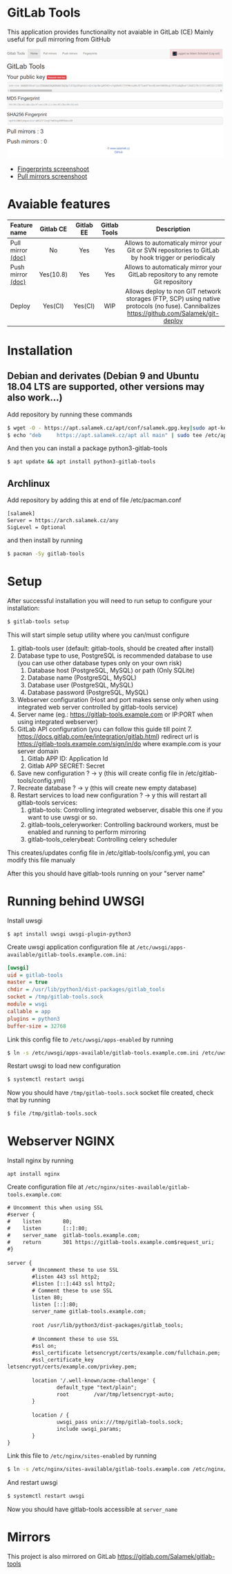 # GitLab Tools

This application provides functionality not avaiable in GitLab (CE)
Mainly useful for pull mirroring from GitHub

[![Home](doc/img/home_thumb.png)](doc/img/home.png)
* [Fingerprints screenshoot](doc/img/fingerprints.png)
* [Pull mirrors screenshoot](doc/img/pull_mirrors.png)


# Avaiable features

|  Feature name |  Gitlab CE  |  Gitlab EE  |  Gitlab Tools  | Description | 
|:--------------|:-----------:|:-----------:|:--------------:|:-----------:|
|  Pull mirror [(doc)](https://github.com/Salamek/gitlab-tools/wiki/1.-Pull-mirror-configuration-guide)  |      No     |     Yes     |       Yes      | Allows to automaticaly mirror your Git or SVN repositories to GitLab by hook trigger or periodicaly |
|  Push mirror [(doc)](https://github.com/Salamek/gitlab-tools/wiki/2.-Push-mirror-configuration-guide)  |  Yes(10.8)  |     Yes     |       Yes      | Allows to automaticaly mirror your GitLab repository to any remote Git repository |
|  Deploy       |   Yes(CI)   |   Yes(CI)   |       WIP      | Allows deploy to non GIT network storages (FTP, SCP) using native protocols (no fuse). Cannibalizes https://github.com/Salamek/git-deploy |

# Installation

## Debian and derivates (Debian 9 and Ubuntu 18.04 LTS are supported, other versions may also work...)

Add repository by running these commands

```bash
$ wget -O - https://apt.salamek.cz/apt/conf/salamek.gpg.key|sudo apt-key add -
$ echo "deb     https://apt.salamek.cz/apt all main" | sudo tee /etc/apt/sources.list.d/salamek.cz.list
```

And then you can install a package python3-gitlab-tools

```bash
$ apt update && apt install python3-gitlab-tools
```

## Archlinux

Add repository by adding this at end of file /etc/pacman.conf

```
[salamek]
Server = https://arch.salamek.cz/any
SigLevel = Optional
```

and then install by running

```bash
$ pacman -Sy gitlab-tools
```

# Setup

After successful installation you will need to run setup to configure your installation:

```bash
$ gitlab-tools setup
```

This will start simple setup utility where you can/must configure

1. gitlab-tools user (default: gitlab-tools, should be created after install)
2. Database type to use, PostgreSQL is recommended database to use (you can use other database types only on your own risk)
    1. Database host (PostgreSQL, MySQL) or path (Only SQLite)
    2. Database name (PostgreSQL, MySQL)
    3. Database user (PostgreSQL, MySQL)
    4. Database password (PostgreSQL, MySQL)
3. Webserver configuration (Host and port makes sense only when using integrated web server controlled by gitlab-tools service)
4. Server name (eg.: https://gitlab-tools.example.com or IP:PORT when using integrated webserver)
5. GitLab API configuration (you can follow this guide till point 7. https://docs.gitlab.com/ee/integration/gitlab.html) redirect url is https://gitlab-tools.example.com/sign/in/do where example.com is your server domain
    1. Gitlab APP ID: Application Id
    2. Gitlab APP SECRET: Secret
6. Save new configuration ? -> y (this will create config file in /etc/gitlab-tools/config.yml)
7. Recreate database ? -> y (this will create new empty database)
8. Restart services to load new configuration ? -> y this will restart all gitlab-tools services:
    1. gitlab-tools: Controlling integrated webserver, disable this one if you want to use uwsgi or so.
    2. gitlab-tools_celeryworker: Controlling backround workers, must be enabled and running to perform mirroring
    3. gitlab-tools_celerybeat: Controlling celery scheduler

This creates/updates config file in /etc/gitlab-tools/config.yml, you can modify this file manualy

After this you should have gitlab-tools running on your "server name"

# Running behind UWSGI

Install uwsgi

```
$ apt install uwsgi uwsgi-plugin-python3
```

Create uwsgi application configuration file at `/etc/uwsgi/apps-available/gitlab-tools.example.com.ini`:
```ini
[uwsgi]
uid = gitlab-tools
master = true
chdir = /usr/lib/python3/dist-packages/gitlab_tools
socket = /tmp/gitlab-tools.sock
module = wsgi
callable = app
plugins = python3
buffer-size = 32768
```

Link this config file to `/etc/uwsgi/apps-enabled` by running
```bash
$ ln -s /etc/uwsgi/apps-available/gitlab-tools.example.com.ini /etc/uwsgi/apps-enabled/
```

Restart uwsgi to load new configuration
```bash
$ systemctl restart uwsgi
```

Now you should have `/tmp/gitlab-tools.sock` socket file created, check that by running
```bash
$ file /tmp/gitlab-tools.sock
```

# Webserver NGINX

Install nginx by running
```
apt install nginx
```

Create configuration file at `/etc/nginx/sites-available/gitlab-tools.example.com`:

```
# Uncomment this when using SSL
#server {
#    listen       80;
#    listen       [::]:80;
#    server_name  gitlab-tools.example.com;
#    return       301 https://gitlab-tools.example.com$request_uri;
#}

server {
        # Uncomment these to use SSL
        #listen 443 ssl http2;
        #listen [::]:443 ssl http2;
        # Comment these to use SSL
        listen 80;
        listen [::]:80;
        server_name gitlab-tools.example.com;

        root /usr/lib/python3/dist-packages/gitlab_tools;

        # Uncomment these to use SSL
        #ssl on;
        #ssl_certificate letsencrypt/certs/example.com/fullchain.pem;
        #ssl_certificate_key letsencrypt/certs/example.com/privkey.pem;

        location '/.well-known/acme-challenge' {
                default_type "text/plain";
                root        /var/tmp/letsencrypt-auto;
        }

        location / {
                uwsgi_pass unix:///tmp/gitlab-tools.sock;
                include uwsgi_params;
        }
}

```

Link this file to `/etc/nginx/sites-enabled` by running
```bash
$ ln -s /etc/nginx/sites-available/gitlab-tools.example.com /etc/nginx/sites-enabled/
```

And restart uwsgi
```bash
$ systemctl restart uwsgi
```

Now you should have gitlab-tools accessible at `server_name`

# Mirrors
This project is also mirrored on GitLab https://gitlab.com/Salamek/gitlab-tools
